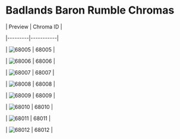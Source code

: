 # Badlands Baron Rumble Chromas


| Preview | Chroma ID |

|---------|-----------|

| ![68005](https://raw.communitydragon.org/latest/plugins/rcp-be-lol-game-data/global/default/v1/champion-chroma-images/68/68005.png) | 68005 |

| ![68006](https://raw.communitydragon.org/latest/plugins/rcp-be-lol-game-data/global/default/v1/champion-chroma-images/68/68006.png) | 68006 |

| ![68007](https://raw.communitydragon.org/latest/plugins/rcp-be-lol-game-data/global/default/v1/champion-chroma-images/68/68007.png) | 68007 |

| ![68008](https://raw.communitydragon.org/latest/plugins/rcp-be-lol-game-data/global/default/v1/champion-chroma-images/68/68008.png) | 68008 |

| ![68009](https://raw.communitydragon.org/latest/plugins/rcp-be-lol-game-data/global/default/v1/champion-chroma-images/68/68009.png) | 68009 |

| ![68010](https://raw.communitydragon.org/latest/plugins/rcp-be-lol-game-data/global/default/v1/champion-chroma-images/68/68010.png) | 68010 |

| ![68011](https://raw.communitydragon.org/latest/plugins/rcp-be-lol-game-data/global/default/v1/champion-chroma-images/68/68011.png) | 68011 |

| ![68012](https://raw.communitydragon.org/latest/plugins/rcp-be-lol-game-data/global/default/v1/champion-chroma-images/68/68012.png) | 68012 |